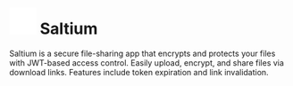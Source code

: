 # ![img](./frontend/public/favicon.svg) Saltium
Saltium is a secure file-sharing app that encrypts and protects your files with JWT-based access control. Easily upload, encrypt, and share files via download links. Features include token expiration and link invalidation.
